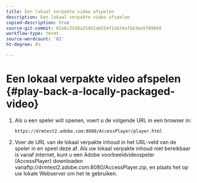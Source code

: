 ```yaml
---
title: Een lokaal verpakte video afspelen
description: Een lokaal verpakte video afspelen
copied-description: true
source-git-commit: 02ebc3548a254b2a6554f1ab34afbb3ea5f09bb8
workflow-type: tm+mt
source-wordcount: '81'
ht-degree: 0%

---
```


# Een lokaal verpakte video afspelen {#play-back-a-locally-packaged-video}

1. Als u een speler wilt openen, voert u de volgende URL in een browser in:

   ```
   https://drmtest2.adobe.com:8080/AccessPlayer/player.html
   ```

1. Voer de URL van de lokaal verpakte inhoud in het URL-veld van de speler in en speel deze af.
Als uw lokaal verpakte inhoud niet bereikbaar is vanaf internet, kunt u een Adobe voorbeeldvideospeler (AccessPlayer) downloaden vanaf<span></span>tp://drmtest2.adobe.com:8080/AccessPlayer.zip, en plaats het op uw lokale Webserver om het te gebruiken.
